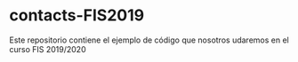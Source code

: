 # contacts-FIS2019

Este repositorio contiene el ejemplo de código que nosotros udaremos en el curso FIS 2019/2020